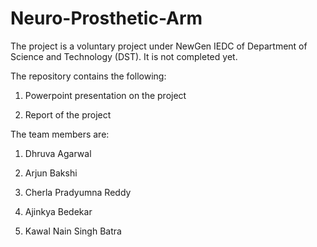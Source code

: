 # Neuro-Prosthetic-Arm

The project is a voluntary project under NewGen IEDC of Department of Science and Technology (DST). It is not completed yet.

The repository contains the following:

1. Powerpoint presentation on the project

2. Report of the project

The team members are:

1. Dhruva Agarwal

2. Arjun Bakshi

3. Cherla Pradyumna Reddy

4. Ajinkya Bedekar

5. Kawal Nain Singh Batra
